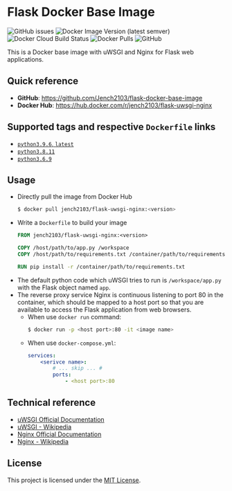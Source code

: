 # Flask Docker Base Image

![GitHub issues](https://img.shields.io/github/issues/jench2103/flask-docker-base-image) ![Docker Image Version (latest semver)](https://img.shields.io/docker/v/jench2103/flask-uwsgi-nginx?label=docker%20latest%20version) ![Docker Cloud Build Status](https://img.shields.io/docker/cloud/build/jench2103/flask-uwsgi-nginx) ![Docker Pulls](https://img.shields.io/docker/pulls/jench2103/flask-uwsgi-nginx) ![GitHub](https://img.shields.io/github/license/Jench2103/flask-docker-base-image)

This is a Docker base image with uWSGI and Nginx for Flask web applications.


## Quick reference
- **GitHub**: https://github.com/Jench2103/flask-docker-base-image
- **Docker Hub**: https://hub.docker.com/r/jench2103/flask-uwsgi-nginx


## Supported tags and respective `Dockerfile` links
- [`python3.9.6`, `latest`](https://github.com/Jench2103/flask-docker-base-image/blob/main/docker-image/python3.9.6)
- [`python3.8.11`](https://github.com/Jench2103/flask-docker-base-image/blob/main/docker-image/python3.8.11)
- [`python3.6.9`](https://github.com/Jench2103/flask-docker-base-image/blob/main/docker-image/python3.6.9)


## Usage
- Directly pull the image from Docker Hub
    ```bash
    $ docker pull jench2103/flask-uwsgi-nginx:<version>
    ```
- Write a `Dockerfile` to build your image
    ```dockerfile
    FROM jench2103/flask-uwsgi-nginx:<version>

    COPY /host/path/to/app.py /workspace
    COPY /host/path/to/requirements.txt /container/path/to/requirements.txt

    RUN pip install -r /container/path/to/requirements.txt
    ```
- The default python code which uWSGI tries to run is `/workspace/app.py` with the Flask object named `app`.
- The reverse proxy service Nginx is continuous listening to port 80 in the container, which should be mapped to a host port so that you are available to access the Flask application from web browsers.
    - When use `docker run` command:
        ```bash
        $ docker run -p <host port>:80 -it <image name>
        ```
    - When use `docker-compose.yml`:
        ```yml
        services:
            <serivce name>:
                # ... skip ... #
                ports:
                    - <host port>:80
        ```


## Technical reference
- [uWSGI Official Documentation](https://uwsgi-docs.readthedocs.io/en/latest/)
- [uWSGI - Wikipedia](https://en.wikipedia.org/wiki/UWSGI)
- [Nginx Official Documentation](https://nginx.org/en/docs/)
- [Nginx - Wikipedia](https://en.wikipedia.org/wiki/Nginx)


## License
This project is licensed under the [MIT License](https://github.com/Jench2103/flask-docker-base-image/blob/main/LICENSE).
